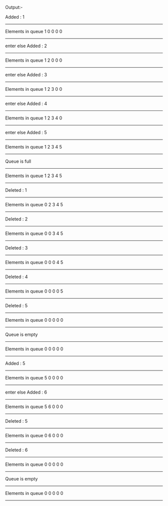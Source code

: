 Output:-


Added : 1
**********************
Elements in queue
1  0  0  0  0   
**********************
enter else
Added : 2
**********************
Elements in queue
1  2  0  0  0   
**********************
enter else
Added : 3
**********************
Elements in queue
1  2  3  0  0   
**********************
enter else
Added : 4
**********************
Elements in queue
1  2  3  4  0   
**********************
enter else
Added : 5
**********************
Elements in queue
1  2  3  4  5   
**********************
Queue is full
**********************
Elements in queue
1  2  3  4  5   
**********************
Deleted : 1
**********************
Elements in queue
0  2  3  4  5   
**********************
Deleted : 2
**********************
Elements in queue
0  0  3  4  5   
**********************
Deleted : 3
**********************
Elements in queue
0  0  0  4  5   
**********************
Deleted : 4
**********************
Elements in queue
0  0  0  0  5   
**********************
Deleted : 5
**********************
Elements in queue
0  0  0  0  0   
**********************
Queue is empty
**********************
Elements in queue
0  0  0  0  0   
**********************
Added : 5
**********************
Elements in queue
5  0  0  0  0   
**********************
enter else
Added : 6
**********************
Elements in queue
5  6  0  0  0   
**********************
Deleted : 5
**********************
Elements in queue
0  6  0  0  0   
**********************
Deleted : 6
**********************
Elements in queue
0  0  0  0  0   
**********************
Queue is empty
**********************
Elements in queue
0  0  0  0  0   
**********************

